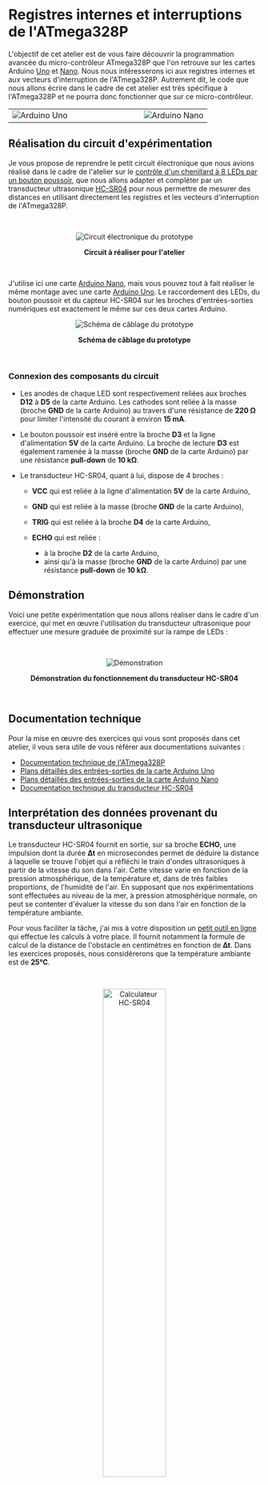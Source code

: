 # Registres internes et interruptions de l'ATmega328P

L'objectif de cet atelier est de vous faire découvrir la programmation avancée du micro-contrôleur ATmega328P que l'on retrouve sur les cartes Arduino [Uno][uno-board] et [Nano][nano-board]. Nous nous intéresserons ici aux registres internes et aux vecteurs d'interruption de l'ATmega328P. Autrement dit, le code que nous allons écrire dans le cadre de cet atelier est très spécifique à l'ATmega328P et ne pourra donc fonctionner que sur ce micro-contrôleur.

<table>
    <tbody>
        <tr>
            <td width="66%"><img src="assets/uno-board.jpg"  alt="Arduino Uno"></td>
            <td><img src="assets/nano-board.jpg" alt="Arduino Nano"></td>
        </tr>
    </tbody>
</table>


## Réalisation du circuit d'expérimentation

Je vous propose de reprendre le petit circuit électronique que nous avions réalisé dans le cadre de l'atelier sur le [contrôle d'un chenillard à 8 LEDs par un bouton poussoir][chaser], que nous allons adapter et compléter par un transducteur ultrasonique [HC-SR04][hcsr04] pour nous permettre de mesurer des distances en utilisant directement les registres et les vecteurs d'interruption de l'ATmega328P.

<div align="center">
    <br />
    <p><img src="assets/breadboard-1676x942.jpg" alt="Circuit électronique du prototype"></p>
    <p><strong>Circuit à réaliser pour l'atelier</strong></p>
    <br />
</div>

J'utilise ici une carte [Arduino Nano][nano-board], mais vous pouvez tout à fait réaliser le même montage avec une carte [Arduino Uno][uno-board]. Le raccordement des LEDs, du bouton poussoir et du capteur HC-SR04 sur les broches d'entrées-sorties numériques est exactement le même sur ces deux cartes Arduino.

<div align="center">
    <p><img src="assets/wiring-1216x852.png" alt="Schéma de câblage du prototype"></p>
    <p><strong>Schéma de câblage du prototype</strong></p>
    <br />
</div>


### Connexion des composants du circuit

- Les anodes de chaque LED sont respectivement reliées aux broches **D12** à **D5** de la carte Arduino. Les cathodes sont reliée à la masse (broche **GND** de la carte Arduino) au travers d'une résistance de **220 Ω** pour limiter l'intensité du courant à environ **15 mA**.

- Le bouton poussoir est inséré entre la broche **D3** et la ligne d'alimentation **5V** de la carte Arduino. La broche de lecture **D3** est également ramenée à la masse (broche **GND** de la carte Arduino) par une résistance **pull-down** de **10 kΩ**.

- Le transducteur HC-SR04, quant à lui, dispose de 4 broches :

    - **VCC** qui est reliée à la ligne d'alimentation **5V** de la carte Arduino,
    - **GND** qui est reliée à la masse (broche **GND** de la carte Arduino),
    - **TRIG** qui est reliée à la broche **D4** de la carte Arduino,
    - **ECHO** qui est reliée :
    
        - à la broche **D2** de la carte Arduino,
        - ainsi qu'à la masse (broche **GND** de la carte Arduino) par une résistance **pull-down** de **10 kΩ**.


## Démonstration

Voici une petite expérimentation que nous allons réaliser dans le cadre d'un exercice, qui met en œuvre l'utilisation du transducteur ultrasonique pour effectuer une mesure graduée de proximité sur la rampe de LEDs :

<div align="center">
    <br />
    <p><img src="assets/demo-960x408-64c-25fps.gif" alt="Démonstration"></p>
    <p><strong>Démonstration du fonctionnement du transducteur HC-SR04</strong></p>
    <br />
</div>


## Documentation technique

Pour la mise en œuvre des exercices qui vous sont proposés dans cet atelier, il vous sera utile de vous référer aux documentations suivantes :

- [Documentation technique de l'ATmega328P][atmega]
- [Plans détaillés des entrées-sorties de la carte Arduino Uno][uno-pinout]
- [Plans détaillés des entrées-sorties de la carte Arduino Nano][nano-pinout]
- [Documentation technique du transducteur HC-SR04][hcsr04]


## Interprétation des données provenant du transducteur ultrasonique

Le transducteur HC-SR04 fournit en sortie, sur sa broche **ECHO**, une impulsion dont la durée **∆t** en microsecondes permet de déduire la distance à laquelle se trouve l'objet qui a réfléchi le train d'ondes ultrasoniques à partir de la vitesse du son dans l'air. Cette vitesse varie en fonction de la pression atmosphérique, de la température et, dans de très faibles proportions, de l'humidité de l'air. En supposant que nos expérimentations sont effectuées au niveau de la mer, à pression atmosphérique normale, on peut se contenter d'évaluer la vitesse du son dans l'air en fonction de la température ambiante.

Pour vous faciliter la tâche, j'ai mis à votre disposition un [petit outil en ligne][tool] qui effectue les calculs à votre place. Il fournit notamment la formule de calcul de la distance de l'obstacle en centimètres en fonction de **∆t**. Dans les exercices proposés, nous considérerons que la température ambiante est de **25°C**.

<div align="center">
    <br />
    <p><img src="assets/calculator-896x1256.png" width="50%" height="50%" alt="Calculateur HC-SR04"></p>
    <p><strong>Utilisation du transducteur HC-SR04 à 25°C</strong></p>
    <br />
</div>

Ce petit calculateur nous permettra d'implémenter facilement la fonction de conversion `us2cm()` :

```cpp
/**
 * @brief Constante de conversion durée => distance pour le capteur HC-SR04
 * 
 * @note Cette constante permet de calculer la distance d'un obstacle réfléchissant
 *       le train d'ondes ultrasoniques en fonction de sa durée de propagation.
 *       Elle incorpore de manière implicite la vitesse du son dans l'air.
 * 
 *       La constante de conversion que nous utiliserons ici correspond à la
 *       vitesse du son dans l'air à 25°C évaluée à 346.68 m/s.
 */
constexpr float US_TO_CM = .017334f;

/**
 * @brief Conversion durée => distance pour le capteur HC-SR04
 * 
 * @param us Durée de propagation du train d'ondes ultrasoniques exprimée en microsecondes
 * @return   La distance de l'obstacle réfléchissant exprimée en centimètres
 */
float us2cm(float us) {
    return us * US_TO_CM;
}
```


## Configuration du projet PlatformIO

La configuration du projet est définie par les directives inscrites dans le fichier `platformio.ini` :

```ini
; --------------------------------------------------------------------------------
; Atelier de programmation Robotic 974
; © 2021 Stéphane Calderoni
; --------------------------------------------------------------------------------
; Registres internes et interruptions de l'ATmega328P
; --------------------------------------------------------------------------------
[env:workshop]
platform      = atmelavr
board         = nanoatmega328new
framework     = arduino
monitor_speed = 9600
```

Le projet est ici configuré pour être téléversé sur une carte Arduino **Nano**. Si, de votre côté, vous utilisez une carte Arduino **Uno**, vous devez remplacer la désignation de la carte `board` par la valeur `uno` :

```ini
board = uno
```


## Organisation des codes sources

Les solutions des exercices se trouvent dans le répertoire `src` :

```
src
├── 01-blink.cpp
├── 02-switch.cpp
├── 03-switch-int-v1.cpp
├── 04-switch-int-v2.cpp
├── 05-switch-debouncing.cpp
├── 06-binary-counter-v1.cpp
├── 07-binary-counter-v2.cpp
├── 08-hc-sr04.cpp
├── 09-hc-sr04-button.cpp
└── 10-proximity-sensor.cpp
```

Chaque fichier doit être compilé en excluant tous les autres avec la directive `src_filter` dans le fichier de configuration `platformio.ini`. Par exemple, pour compiler la solution de l'exercice n°10 :

```ini
; --------------------------------------------------------------------------------
; Atelier de programmation Robotic 974
; © 2021 Stéphane Calderoni
; --------------------------------------------------------------------------------
; Registres internes et interruptions de l'ATmega328P
; --------------------------------------------------------------------------------
[env:workshop]
platform      = atmelavr
board         = nanoatmega328new
framework     = arduino
monitor_speed = 9600
src_filter    = -<*> +<10-proximity-sensor.cpp>
```


## Exercices


### 1. Clignotement d'une LED

Faire clignoter la LED connectée à la broche **D12** à la manière de l'instruction suivante :

```cpp
digitalWrite(12, millis() % 1024 < 512);
```

***Solution** : [01-blink.cpp][s01]*


### 2. Commande d'une LED à l'aide d'un bouton

Allumer la LED connectée à la broche **D12** lorsqu'on appuie sur le bouton poussoir, et l'éteindre lorsqu'on relâche le bouton. Autrement dit, cela revient à réécrire :

```cpp
digitalWrite(12, digitalRead(3));
```

***Solution** : [02-switch.cpp][s02]*


### 3. Commande d'une LED à l'aide d'un bouton par interruption

Allumer puis éteindre alternativement la LED connectée à la broche **D12** à chaque pression sur le bouton poussoir. On cherchera ici à détecter les pressions sur le bouton par le déclenchement d'une interruption armée par la fonction `attachInterrupt()`.

*Remarque : on ne cherchera pas ici à éliminer l'effet rebond.*

***Solution** : [03-switch-int-v1.cpp][s03]*


### 4. Commande d'une LED à l'aide d'un bouton - usage direct d'un vecteur d'interruption

Même exercice que le précédent mais, cette fois, sans utiliser la fonction `attachInterrupt()`. On lui préfèrera l'usage direct du vecteur d'interruption `INT1`, activé par la broche **D3**.

*Remarque : on ne cherchera pas ici à éliminer l'effet rebond.*

***Solution** : [04-switch-int-v2.cpp][s04]*


### 5. Commande d'une LED à l'aide d'un bouton - neutralisation de l'effet rebond

Même exercice que le précédent mais, cette fois, en neutralisant l'effet rebond.

***Solution** : [05-switch-debouncing.cpp][s05]*


### 6. Affichage d'un compteur binaire sur 8 LEDs incrémenté par un bouton poussoir

Incrémenter un compteur entier codé sur 8 bits à chaque pression sur le bouton poussoir, et afficher sa valeur binaire sur l'octet représenté par les 8 LEDs.

*Remarque : on ne cherchera pas ici à éliminer l'effet rebond.*

***Solution** : [06-binary-counter-v1.cpp][s06]*


### 7. Compteur binaire avec neutralisation de l'effet rebond sur le bouton

Même exercice que le précédent mais, cette fois, cherchez à neutraliser l'effet rebond.

***Solution** : [07-binary-counter-v2.cpp][s07]*


### 8. Mesures périodiques avec le transducteur HC-SR04

Lancer une séquence de mesures de distances à l'aide du transducteur ultrasonique. Les mesures doivent être effectuées périodiquement à une fréquence de **10 Hz** (une mesure toutes les **100 ms**). Les distances mesurées devront être affichées sur le moniteur série, au fil de l'eau.

Pour cet exercice, vous devrez utiliser le vecteur d'interruption **INT0** qui surveille la broche de lecture **D2** reliée à la broche **ECHO** du HC-SR04. Chaque mesure est initiée en maintenant la broche **D4** (qui est reliée à la broche **TRIG** du HC-SR04) au niveau **HIGH** pendant **10 µs**.

N'oubliez pas d'[établir la formule de conversion durée => distance][toolref] à l'aide du calculateur que j'ai mis à votre disposition.

***Solution** : [08-hc-sr04.cpp][s08]*


### 9. Mesure de distance commandée par un bouton avec le transducteur HC-SR04

Même exercice que le précédent mais, cette fois, en déclenchant une mesure à chaque pression sur le bouton poussoir.

*Remarque : on ne cherchera pas ici à éliminer l'effet rebond.*

***Solution** : [09-hc-sr04-button.cpp][s09]*


### 10. Détecteur de proximité

<table>
    <tbody>
        <tr>
            <td>
                Réaliser un détecteur de proximité avec le transducteur HC-SR04. Le détecteur doit permettre d'afficher sur la rampe de LEDs une mesure graduée de la proximité d'un obstacle se trouvant dans l'intervalle <strong>[4,20] cm</strong>. Le nombre de LEDs allumées doit être inversement proportionnel à la distance de l'obstacle.
            </td>
            <td width="50%"><img src="assets/demo-960x408-64c-25fps.gif" alt="Démonstration"></td>
        </tr>
    </tbody>
</table>

***Solution** : [10-proximity-sensor.cpp][s10]*


[chaser]:      https://github.com/Robotic974/led-chaser-with-button
[hcsr04]:      http://www.microsann.com/images/Atelier_Robotique/Documentation/Fiche_capteur_HC.pdf
[nano-board]:  https://store.arduino.cc/arduino-nano
[uno-board]:   https://store.arduino.cc/arduino-uno-rev3
[atmega]:      https://ww1.microchip.com/downloads/en/DeviceDoc/Atmel-7810-Automotive-Microcontrollers-ATmega328P_Datasheet.pdf
[uno-pinout]:  https://content.arduino.cc/assets/Pinout-UNOrev3_latest.pdf
[nano-pinout]: https://content.arduino.cc/assets/Pinout-NANO_latest.pdf
[tool]:        https://robotic974.m1cr0lab.com/ultrasonic-sensor/
[toolref]:     #interprétation-des-données-provenant-du-transducteur-ultrasonique
[s01]:         src/01-blink.cpp
[s02]:         src/02-switch.cpp
[s03]:         src/03-switch-int-v1.cpp
[s04]:         src/04-switch-int-v2.cpp
[s05]:         src/05-switch-debouncing.cpp
[s06]:         src/06-binary-counter-v1.cpp
[s07]:         src/07-binary-counter-v2.cpp
[s08]:         src/08-hc-sr04.cpp
[s09]:         src/09-hc-sr04-button.cpp
[s10]:         src/10-proximity-sensor.cpp
